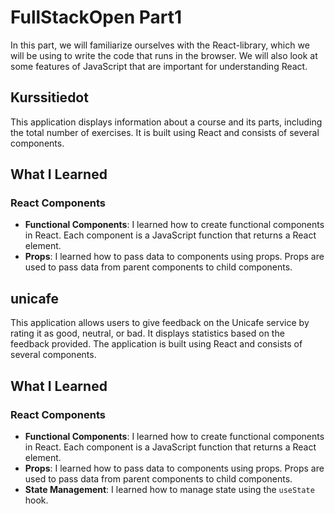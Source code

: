 # FullStackOpen Part1

In this part, we will familiarize ourselves with the React-library, which we will be using to write the code that runs in the browser. We will also look at some features of JavaScript that are important for understanding React.

## Kurssitiedot

This application displays information about a course and its parts, including the total number of exercises. It is built using React and consists of several components.

## What I Learned

### React Components
- **Functional Components**: I learned how to create functional components in React. Each component is a JavaScript function that returns a React element.
- **Props**: I learned how to pass data to components using props. Props are used to pass data from parent components to child components.


## unicafe

This application allows users to give feedback on the Unicafe service by rating it as good, neutral, or bad. It displays statistics based on the feedback provided. The application is built using React and consists of several components.

## What I Learned

### React Components
- **Functional Components**: I learned how to create functional components in React. Each component is a JavaScript function that returns a React element.
- **Props**: I learned how to pass data to components using props. Props are used to pass data from parent components to child components.
- **State Management**: I learned how to manage state using the `useState` hook.








